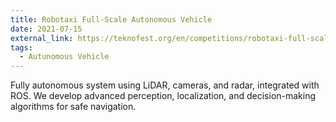 ```yaml
---
title: Robotaxi Full-Scale Autonomous Vehicle 
date: 2021-07-15
external_link: https://teknofest.org/en/competitions/robotaxi-full-scale-autonomous-vehicle-competition/
tags:
  - Autunomous Vehicle
---
```


Fully autonomous system using LiDAR, cameras, and radar, integrated with ROS. We develop advanced perception, localization, and decision-making algorithms for safe navigation.

<!--more-->
